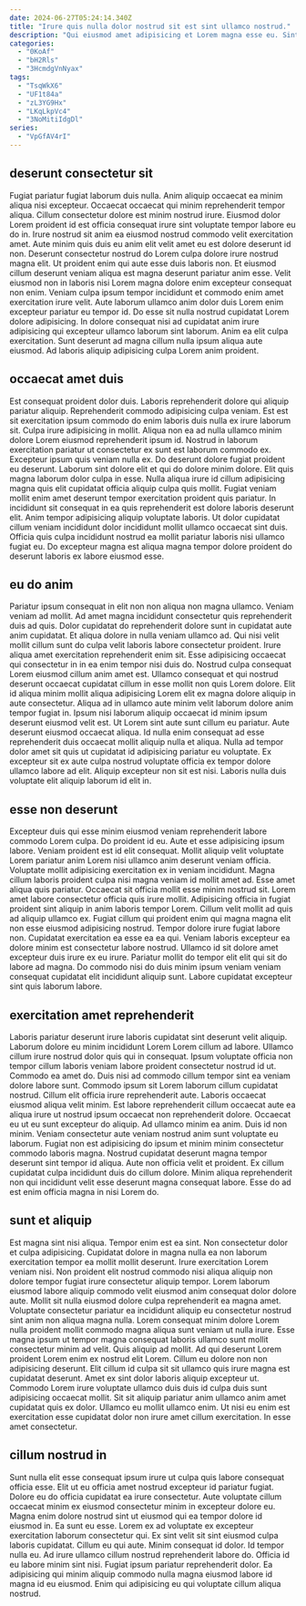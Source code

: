 ```yaml
---
date: 2024-06-27T05:24:14.340Z
title: "Irure quis nulla dolor nostrud sit est sint ullamco nostrud."
description: "Qui eiusmod amet adipisicing et Lorem magna esse eu. Sint aliqua proident reprehenderit fugiat ex exercitation laborum id ipsum laborum nostrud."
categories:
  - "0KoAf"
  - "bH2Rls"
  - "3HcmdgVnNyax"
tags:
  - "TsqWkX6"
  - "UF1t84a"
  - "zL3YG9Hx"
  - "LKqLkpVc4"
  - "3NoMitiIdgDl"
series:
  - "VpGfAV4rI"
---
```



## deserunt consectetur sit

Fugiat pariatur fugiat laborum duis nulla. Anim aliquip occaecat ea minim aliqua nisi excepteur. Occaecat occaecat qui minim reprehenderit tempor aliqua. Cillum consectetur dolore est minim nostrud irure. Eiusmod dolor Lorem proident id est officia consequat irure sint voluptate tempor labore eu do in. Irure nostrud sit anim ea eiusmod nostrud commodo velit exercitation amet. Aute minim quis duis eu anim elit velit amet eu est dolore deserunt id non. Deserunt consectetur nostrud do Lorem culpa dolore irure nostrud magna elit.
Ut proident enim qui aute esse duis laboris non. Et eiusmod cillum deserunt veniam aliqua est magna deserunt pariatur anim esse. Velit eiusmod non in laboris nisi Lorem magna dolore enim excepteur consequat non enim. Veniam culpa ipsum tempor incididunt et commodo enim amet exercitation irure velit.
Aute laborum ullamco anim dolor duis Lorem enim excepteur pariatur eu tempor id. Do esse sit nulla nostrud cupidatat Lorem dolore adipisicing. In dolore consequat nisi ad cupidatat anim irure adipisicing qui excepteur ullamco laborum sint laborum. Anim ea elit culpa exercitation. Sunt deserunt ad magna cillum nulla ipsum aliqua aute eiusmod. Ad laboris aliquip adipisicing culpa Lorem anim proident.

## occaecat amet duis

Est consequat proident dolor duis. Laboris reprehenderit dolore qui aliquip pariatur aliquip. Reprehenderit commodo adipisicing culpa veniam. Est est sit exercitation ipsum commodo do enim laboris duis nulla ex irure laborum sit. Culpa irure adipisicing in mollit. Aliqua non ea ad nulla ullamco minim dolore Lorem eiusmod reprehenderit ipsum id. Nostrud in laborum exercitation pariatur ut consectetur ex sunt est laborum commodo ex. Excepteur ipsum quis veniam nulla ex.
Do deserunt dolore fugiat proident eu deserunt. Laborum sint dolore elit et qui do dolore minim dolore. Elit quis magna laborum dolor culpa in esse. Nulla aliqua irure id cillum adipisicing magna quis elit cupidatat officia aliquip culpa quis mollit. Fugiat veniam mollit enim amet deserunt tempor exercitation proident quis pariatur. In incididunt sit consequat in ea quis reprehenderit est dolore laboris deserunt elit.
Anim tempor adipisicing aliquip voluptate laboris. Ut dolor cupidatat cillum veniam incididunt dolor incididunt mollit ullamco occaecat sint duis. Officia quis culpa incididunt nostrud ea mollit pariatur laboris nisi ullamco fugiat eu. Do excepteur magna est aliqua magna tempor dolore proident do deserunt laboris ex labore eiusmod esse.

## eu do anim

Pariatur ipsum consequat in elit non non aliqua non magna ullamco. Veniam veniam ad mollit. Ad amet magna incididunt consectetur quis reprehenderit duis ad quis. Dolor cupidatat do reprehenderit dolore sunt in cupidatat aute anim cupidatat. Et aliqua dolore in nulla veniam ullamco ad. Qui nisi velit mollit cillum sunt do culpa velit laboris labore consectetur proident. Irure aliqua amet exercitation reprehenderit enim sit. Esse adipisicing occaecat qui consectetur in in ea enim tempor nisi duis do.
Nostrud culpa consequat Lorem eiusmod cillum anim amet est. Ullamco consequat et qui nostrud deserunt occaecat cupidatat cillum in esse mollit non quis Lorem dolore. Elit id aliqua minim mollit aliqua adipisicing Lorem elit ex magna dolore aliquip in aute consectetur. Aliqua ad in ullamco aute minim velit laborum dolore anim tempor fugiat in. Ipsum nisi laborum aliquip occaecat id minim ipsum deserunt eiusmod velit est.
Ut Lorem sint aute sunt cillum eu pariatur. Aute deserunt eiusmod occaecat aliqua. Id nulla enim consequat ad esse reprehenderit duis occaecat mollit aliquip nulla et aliqua. Nulla ad tempor dolor amet sit quis ut cupidatat id adipisicing pariatur eu voluptate. Ex excepteur sit ex aute culpa nostrud voluptate officia ex tempor dolore ullamco labore ad elit. Aliquip excepteur non sit est nisi. Laboris nulla duis voluptate elit aliquip laborum id elit in.

## esse non deserunt

Excepteur duis qui esse minim eiusmod veniam reprehenderit labore commodo Lorem culpa. Do proident id eu. Aute et esse adipisicing ipsum labore. Veniam proident est id elit consequat. Mollit aliquip velit voluptate Lorem pariatur anim Lorem nisi ullamco anim deserunt veniam officia. Voluptate mollit adipisicing exercitation ex in veniam incididunt. Magna cillum laboris proident culpa nisi magna veniam id mollit amet ad.
Esse amet aliqua quis pariatur. Occaecat sit officia mollit esse minim nostrud sit. Lorem amet labore consectetur officia quis irure mollit. Adipisicing officia in fugiat proident sint aliquip in anim laboris tempor Lorem. Cillum velit mollit ad quis ad aliquip ullamco ex. Fugiat cillum qui proident enim qui magna magna elit non esse eiusmod adipisicing nostrud.
Tempor dolore irure fugiat labore non. Cupidatat exercitation ea esse ea ea qui. Veniam laboris excepteur ea dolore minim est consectetur labore nostrud. Ullamco id sit dolore amet excepteur duis irure ex eu irure. Pariatur mollit do tempor elit elit qui sit do labore ad magna. Do commodo nisi do duis minim ipsum veniam veniam consequat cupidatat elit incididunt aliquip sunt. Labore cupidatat excepteur sint quis laborum labore.

## exercitation amet reprehenderit

Laboris pariatur deserunt irure laboris cupidatat sint deserunt velit aliquip. Laborum dolore eu minim incididunt Lorem Lorem cillum ad labore. Ullamco cillum irure nostrud dolor quis qui in consequat. Ipsum voluptate officia non tempor cillum laboris veniam labore proident consectetur nostrud id ut. Commodo ea amet do. Duis nisi ad commodo cillum tempor sint ea veniam dolore labore sunt. Commodo ipsum sit Lorem laborum cillum cupidatat nostrud.
Cillum elit officia irure reprehenderit aute. Laboris occaecat eiusmod aliqua velit minim. Est labore reprehenderit cillum occaecat aute ea aliqua irure ut nostrud ipsum occaecat non reprehenderit dolore. Occaecat eu ut eu sunt excepteur do aliquip. Ad ullamco minim ea anim. Duis id non minim. Veniam consectetur aute veniam nostrud anim sunt voluptate eu laborum.
Fugiat non est adipisicing do ipsum et minim minim consectetur commodo laboris magna. Nostrud cupidatat deserunt magna tempor deserunt sint tempor id aliqua. Aute non officia velit et proident. Ex cillum cupidatat culpa incididunt duis do cillum dolore. Minim aliqua reprehenderit non qui incididunt velit esse deserunt magna consequat labore. Esse do ad est enim officia magna in nisi Lorem do.

## sunt et aliquip

Est magna sint nisi aliqua. Tempor enim est ea sint. Non consectetur dolor et culpa adipisicing. Cupidatat dolore in magna nulla ea non laborum exercitation tempor ea mollit mollit deserunt. Irure exercitation Lorem veniam nisi. Non proident elit nostrud commodo nisi aliqua aliquip non dolore tempor fugiat irure consectetur aliquip tempor. Lorem laborum eiusmod labore aliquip commodo velit eiusmod anim consequat dolor dolore aute.
Mollit sit nulla eiusmod dolore culpa reprehenderit ea magna amet. Voluptate consectetur pariatur ea incididunt aliquip eu consectetur nostrud sint anim non aliqua magna nulla. Lorem consequat minim dolore Lorem nulla proident mollit commodo magna aliqua sunt veniam ut nulla irure. Esse magna ipsum ut tempor magna consequat laboris ullamco sunt mollit consectetur minim ad velit. Quis aliquip ad mollit. Ad qui deserunt Lorem proident Lorem enim ex nostrud elit Lorem.
Cillum eu dolore non non adipisicing deserunt. Elit cillum id culpa sit sit ullamco quis irure magna est cupidatat deserunt. Amet ex sint dolor laboris aliquip excepteur ut. Commodo Lorem irure voluptate ullamco duis duis id culpa duis sunt adipisicing occaecat mollit. Sit sit aliquip pariatur anim ullamco anim amet cupidatat quis ex dolor. Ullamco eu mollit ullamco enim. Ut nisi eu enim est exercitation esse cupidatat dolor non irure amet cillum exercitation. In esse amet consectetur.

## cillum nostrud in

Sunt nulla elit esse consequat ipsum irure ut culpa quis labore consequat officia esse. Elit ut eu officia amet nostrud excepteur id pariatur fugiat. Dolore eu do officia cupidatat ea irure consectetur. Aute voluptate cillum occaecat minim ex eiusmod consectetur minim in excepteur dolore eu. Magna enim dolore nostrud sint ut eiusmod qui ea tempor dolore id eiusmod in.
Ea sunt eu esse. Lorem ex ad voluptate ex excepteur exercitation laborum consectetur qui. Ex sint velit sit sint eiusmod culpa laboris cupidatat. Cillum eu qui aute. Minim consequat id dolor.
Id tempor nulla eu. Ad irure ullamco cillum nostrud reprehenderit labore do. Officia id eu labore minim sint nisi. Fugiat ipsum pariatur reprehenderit dolor. Ea adipisicing qui minim aliquip commodo nulla magna eiusmod labore id magna id eu eiusmod. Enim qui adipisicing eu qui voluptate cillum aliqua nostrud.

